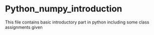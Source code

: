 # Python_numpy_introduction
This file contains basic introductory part in python including some class assignments given
